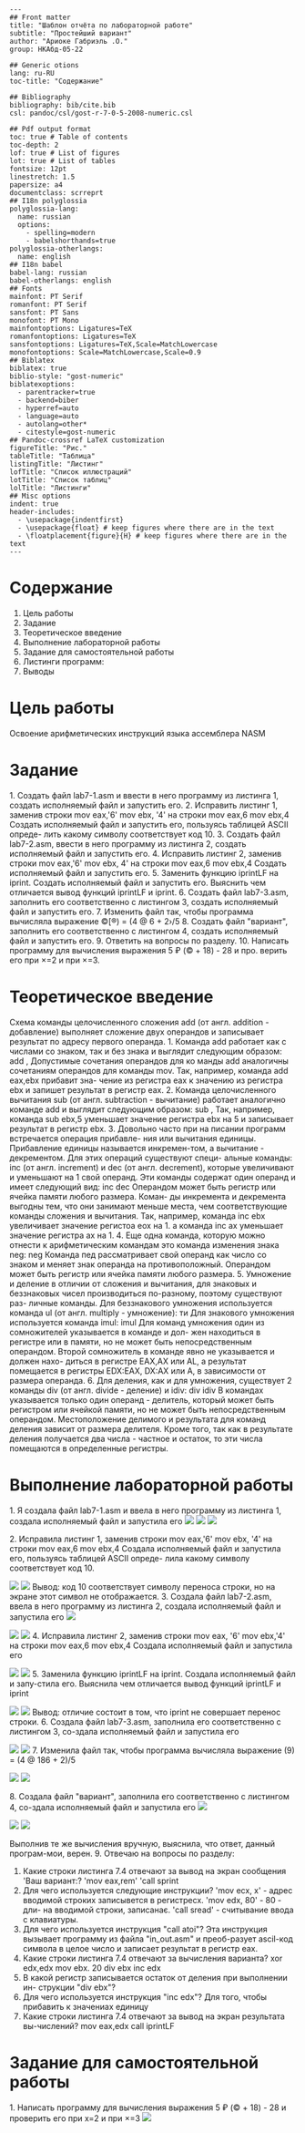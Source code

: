 ```
---
## Front matter
title: "Шаблон отчёта по лабораторной работе"
subtitle: "Простейший вариант"
author: "Ариоке Габриэль .О."
group: НКАбд-05-22

## Generic otions
lang: ru-RU
toc-title: "Содержание"

## Bibliography
bibliography: bib/cite.bib
csl: pandoc/csl/gost-r-7-0-5-2008-numeric.csl

## Pdf output format
toc: true # Table of contents
toc-depth: 2
lof: true # List of figures
lot: true # List of tables
fontsize: 12pt
linestretch: 1.5
papersize: a4
documentclass: scrreprt
## I18n polyglossia
polyglossia-lang:
  name: russian
  options:
	- spelling=modern
	- babelshorthands=true
polyglossia-otherlangs:
  name: english
## I18n babel
babel-lang: russian
babel-otherlangs: english
## Fonts
mainfont: PT Serif
romanfont: PT Serif
sansfont: PT Sans
monofont: PT Mono
mainfontoptions: Ligatures=TeX
romanfontoptions: Ligatures=TeX
sansfontoptions: Ligatures=TeX,Scale=MatchLowercase
monofontoptions: Scale=MatchLowercase,Scale=0.9
## Biblatex
biblatex: true
biblio-style: "gost-numeric"
biblatexoptions:
  - parentracker=true
  - backend=biber
  - hyperref=auto
  - language=auto
  - autolang=other*
  - citestyle=gost-numeric
## Pandoc-crossref LaTeX customization
figureTitle: "Рис."
tableTitle: "Таблица"
listingTitle: "Листинг"
lofTitle: "Список иллюстраций"
lotTitle: "Список таблиц"
lolTitle: "Листинги"
## Misc options
indent: true
header-includes:
  - \usepackage{indentfirst}
  - \usepackage{float} # keep figures where there are in the text
  - \floatplacement{figure}{H} # keep figures where there are in the text
---
```
# Содержание
1. Цель работы
2. Задание
3. Теоретическое введение
4. Выполнение лабораторной работы
5. Задание для самостоятельной работы
6. Листинги программ:
7. Выводы
# Цель работы
Освоение арифметических инструкций языка ассемблера NASM
# Задание
1\. Создать файл lab7-1.asm и ввести в него программу из листинга 1, создать исполняемый файл и запустить его.
2\. Исправить листинг 1, заменив строки
mov eax,'6' mov ebx, '4' на строки mov eax,6 mov ebx,4 Создать исполняемый файл и запустить его, пользуясь таблицей ASCII опреде- лить какому символу соответствует код 10.
3\. Создать файл lab7-2.asm, ввести в него программу из листинга 2, создать исполняемый файл и запустить его.
4\. Исправить листинг 2, заменив строки
mov eax,'6' mov ebx, 4' на строки mov eax,6 mov ebx,4 Создать исполняемый файл и запустить его.
5\. Заменить функцию iprintLF на iprint. Создать исполняемый файл и запустить его. Выяснить чем отличается вывод функций iprintLF и iprint.
6\. Создать файл lab7-3.asm, заполнить его соответственно с листингом 3, создать исполняемый файл и запустить его.
7\. Изменить файл так, чтобы программа вычисляла выражение ©\[®) = (4 @ 6 +
2›/5
8\. Создать файл "вариант", заполнить его соответственно с листингом 4, создать исполняемый файл и запустить его.
9\. Ответить на вопросы по разделу.
10\. Написать программу для вычисления выражения 5 ₽ (© + 18) - 28 и про.
верить его при ×=2 и при ×=3.

# Теоретическое введение
Схема команды целочисленного сложения add (от англ. addition - добавление) выполняет сложение двух операндов и записывает результат по адресу первого операнда. 1. Команда add работает как с числами со знаком, так и без знака и выглядит следующим образом: add , Допустимые сочетания операндов для ко манды add аналогичны сочетаниям операндов для команды mov. Так, например, команда add eax,ebx прибавит зна- чение из регистра еах к значению из регистра ebx и запишет результат в регистр еах. 2. Команда целочисленного вычитания sub (от англ. subtraction - вычитание) работает аналогично команде add и выглядит следующим образом: sub , Так, например, команда sub ebx,5 уменьшает значение регистра ebx на 5 и записывает результат в регистр ebx. 3. Довольно часто при на писании программ встречается операция прибавле- ния или вычитания единицы.
Прибавление единицы называется инкремен-том, а вычитание - декрементом.
Для этих операций существуют специ- альные команды: іпс (от англ. increment)
и dec (от англ. decrement), которые увеличивают и уменьшают на 1 свой операнд.
Эти команды содержат один операнд и имеет следующий вид: inc dec Операндом может быть регистр или ячейка памяти любого размера. Коман- ды инкремента и декремента выгодны тем, что они занимают меньше места, чем соответствующие команды сложения и вычитания. Так, например, команда inc ebx увеличивает значение регистоа еох на 1. а команда inc ах уменьшает значение регистра ах на
1\. 4. Еще одна команда, которую можно отнести к арифметическим командам это команда изменения знака neg: neg Команда пед рассматривает свой операнд как число со знаком и меняет знак операнда на противоположный. Операндом может быть регистр или ячейка памяти любого размера. 5. Умножение и деление в отличии от сложения и вычитания, для знаковых и беззнаковых чисел производиться по-разному, поэтому существуют раз- личные команды. Для беззнакового умножения используется команда ul (от англ. multiply - умножение): ти Для знакового умножения используется команда imul: imul Для команд умножения один из сомножителей указывается в команде и дол- жен находиться в регистре или в памяти, но не может быть непосредственным операндом. Второй сомножитель в команде явно не указывается и должен нахо- диться в регистре EAX,AX или
AL, а результат помещается в регистры EDX:EAX, DX:AX или А, в зависимости от размера операнда. 6. Для деления, как и для умножения, существует 2 команды div (от англ. divide - деление) и idiv: div idiv B командах указывается только один операнд - делитель, который может быть регистром или ячейкой памяти, но не может быть непосредственным операндом. Местоположение делимого и результата для команд деления зависит от размера делителя. Кроме того, так как в результате деления получается два числа - частное и остаток, то эти числа помещаются в определенные регистры.

# Выполнение лабораторной работы
1\. Я создала файл lab7-1.asm и ввела в него программу из листинга 1, создала исполняемый файл и запустила его
![](blob:file:///e4710aa2-f236-409b-960c-2b65cf89f547)
![](blob:file:///220d97eb-787c-4eec-9d2d-0607c8e38490)
![](blob:file:///ddf6e9d6-8b80-4f9c-ae50-e81ce4e31759)

2\. Исправила листинг 1, заменив строки
mov eax,'6' mov ebx, '4' на строки mov eax,6 mov ebx,4 Создала исполняемый файл и запустила его, пользуясь таблицей ASCII опреде- лила какому символу соответствует код 10.

![](blob:file:///220d97eb-787c-4eec-9d2d-0607c8e38490)
![](blob:file:///ddf6e9d6-8b80-4f9c-ae50-e81ce4e31759)
Вывод: код 10 соответствует символу переноса строки, но на экране этот символ не отображается.
3\. Создала файл lab7-2.asm, ввела в него программу из листинга 2, создала исполняемый файл и запустила его
![](blob:file:///05d525e2-2ff3-41a7-9807-3ba69febb15d)

![](blob:file:///39223ade-ff6f-48bc-8268-81ed5d7085c3)
![](blob:file:///4aa1f746-bb04-400a-a328-9909bd727253)
4\. Исправила листинг 2, заменив строки
mov eax, '6' mov ebx,'4' на строки mov eax,6 mov ebx,4 Создала исполняемый файл и запустила его

![](blob:file:///39223ade-ff6f-48bc-8268-81ed5d7085c3)
![](blob:file:///4aa1f746-bb04-400a-a328-9909bd727253)
5\. Заменила функцию iprintLF на iprint. Создала исполняемый файл и запу-стила его. Выяснила чем отличается вывод функций iprintLF и iprint

![](blob:file:///39223ade-ff6f-48bc-8268-81ed5d7085c3)
![](blob:file:///4aa1f746-bb04-400a-a328-9909bd727253)
Вывод: отличие состоит в том, что iprint не совершает перенос строки.
6\. Создала файл lab7-3.asm, заполнила его соответственно с листингом 3, со-здала исполняемый файл и запустила его

![](blob:file:///345b5c5b-169b-4819-a88a-8e1de648fcb7)
![](blob:file:///6cbc7001-d934-40cb-be34-24706e7a5cfc)
7\. Изменила файл так, чтобы программа вычисляла выражение (9) = (4 @ 186 + 2)/5

![](blob:file:///cb1c0afc-8ca6-4422-bcc1-0468298c69d3)
![](blob:file:///2cc20ec2-a050-41f4-b99d-870e6e58fc65)

8\. Создала файл "вариант", заполнила его соответственно с листингом 4, со-здала исполняемый файл и запустила его
![](blob:file:///94fecbb9-db66-462f-920b-a6a4319517c9)

![](blob:file:///9d039725-ca32-4c59-89ec-cb6934225cd1)
![](blob:file:///525cc951-a19f-45a3-a19b-1c25cb3363fb)

Выполнив те же вычисления вручную, выяснила, что ответ, данный програм-мои, верен.
9\. Отвечаю на вопросы по разделу:
1. Какие строки листинга 7.4 отвечают за вывод на экран сообщения 'Ваш вариант:? 
    'mov eax,rem' 'call sprint
2. Для чего используется следующие инструкции? 'mov ecx, x' - адрес вводимой строких записывется в регистресх. 'mov edx, 80' - 80 - дли- 
    на вводимой строки, записанає. 'call sread' - считывание ввода с
    клавиатуры.
3. Для чего используется инструкция "call atoi"? 
    Эта инструкция вызывает программу из файла "in\_out.asm" и преоб-разует ascil-код символа в целое число и записает результат в регистр
    eax.
4. Какие строки листинга 7.4 отвечают за вычисления варианта? 
    xor edx,edx
    mov ebx. 20
    div ebx
    inc edx
5. В какой регистр записывается остаток от деления при выполнении ин- 
    струкции "div ebx"?
6. Для чего используется инструкция "inc edx"? 
    Для того, чтобы прибавить к значениах единицу
7. Какие строки листинга 7.4 отвечают за вывод на экран результата вы-числений? 
    mov eax,edx
    call iprintLF
# Задание для самостоятельной работы
1\. Написать программу для вычисления выражения 5 ₽ (© + 18) - 28 и проверить его при x=2 и при ×=3
![](blob:file:///345b5c5b-169b-4819-a88a-8e1de648fcb7)